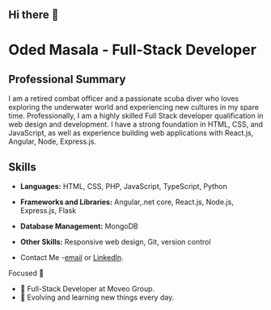 ## Hi there 👋
# Oded Masala - Full-Stack Developer

## Professional Summary

I am a retired combat officer and a passionate scuba diver who loves exploring the underwater world and experiencing new cultures in my spare time.
Professionally, I am a highly skilled Full Stack developer qualification in web design and development. I have a strong foundation in HTML, CSS, and JavaScript, as well as experience building web applications with React.js, Angular, Node, Express.js.

## Skills

- **Languages:** HTML, CSS, PHP, JavaScript, TypeScript, Python
- **Frameworks and Libraries:** Angular,.net core, React.js, Node.js, Express.js, Flask
- **Database Management:** MongoDB
- **Other Skills:** Responsive web design, Git, version control

- Contact Me -[email]( mailto:odedmasala2009@gmail.com ) or [LinkedIn]( https://www.linkedin.com/in/oded-masala/ ). 

Focused :rocket:

- 🌱 Full-Stack Developer at Moveo Group.
- 🔭 Evolving and learning new things every day.



